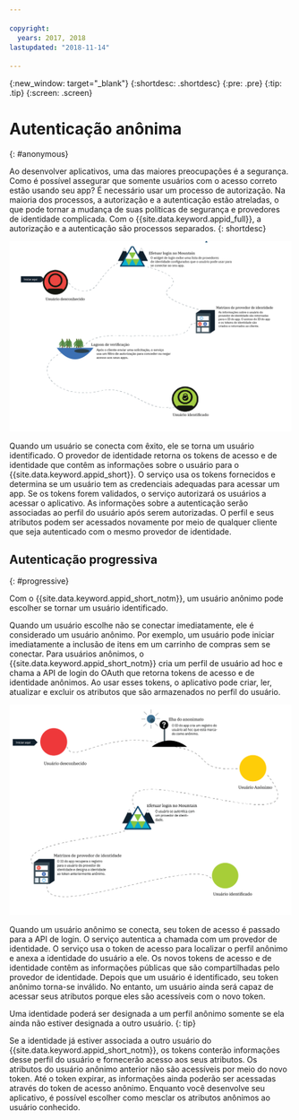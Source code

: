 ```yaml
---

copyright:
  years: 2017, 2018
lastupdated: "2018-11-14"

---
```


{:new_window: target="_blank"}
{:shortdesc: .shortdesc}
{:pre: .pre}
{:tip: .tip}
{:screen: .screen}

# Autenticação anônima
{: #anonymous}

Ao desenvolver aplicativos, uma das maiores preocupações é a segurança. Como é possível assegurar que somente usuários com o acesso correto estão usando seu app? É necessário usar um processo de autorização. Na maioria dos processos, a autorização e a autenticação estão atreladas, o que pode tornar a mudança de suas políticas de segurança e provedores de identidade complicada. Com o {{site.data.keyword.appid_full}}, a autorização e a autenticação são processos separados.
{: shortdesc}


![O caminho para se tornar um usuário identificado.](images/authenticationtrail.png)

Quando um usuário se conecta com êxito, ele se torna um usuário identificado. O provedor de identidade retorna os tokens
de acesso e de identidade que contêm as informações sobre o usuário para o {{site.data.keyword.appid_short}}. O serviço usa os tokens fornecidos e determina se um usuário tem as credenciais adequadas para acessar um app. Se os tokens forem validados, o serviço autorizará os usuários a acessar o aplicativo. As
informações sobre a autenticação serão associadas ao perfil do usuário após serem autorizadas. O perfil e seus atributos podem ser acessados
novamente por meio de qualquer cliente que seja autenticado com o mesmo provedor de identidade.

## Autenticação progressiva
{: #progressive}

Com o {{site.data.keyword.appid_short_notm}}, um usuário anônimo pode escolher se tornar um usuário identificado.

Quando um usuário escolhe não se conectar imediatamente, ele é considerado um usuário anônimo. Por exemplo, um usuário
pode iniciar imediatamente a inclusão de itens em um carrinho de compras sem se conectar. Para usuários anônimos, o
{{site.data.keyword.appid_short_notm}} cria um perfil de usuário ad hoc e chama a API de login do OAuth que
retorna tokens de acesso e de identidade anônimos. Ao usar esses tokens, o aplicativo pode criar, ler, atualizar e excluir
os atributos que são armazenados no perfil do usuário.

![O caminho para se tornar um usuário identificado quando ele inicia como anônimo.](images/anon-authenticationtrail.png)

Quando um usuário anônimo se conecta, seu token de acesso é passado para a API de login. O serviço autentica a chamada com um provedor de identidade. O serviço usa o token de acesso para localizar o perfil anônimo e anexa a identidade do usuário a ele. Os novos tokens de acesso e de identidade contêm as informações públicas que são compartilhadas pelo provedor de identidade. Depois que um usuário é identificado, seu token anônimo torna-se inválido. No entanto, um usuário ainda será capaz de acessar seus atributos porque eles são acessíveis com o novo token.

Uma identidade poderá ser designada a um perfil anônimo somente se ela ainda não estiver designada a outro usuário.
{: tip}

Se a identidade já estiver associada a outro usuário do {{site.data.keyword.appid_short_notm}}, os tokens
conterão informações desse perfil do usuário e fornecerão acesso aos seus atributos. Os atributos do usuário anônimo
anterior não são acessíveis por meio do novo token. Até o token expirar, as informações ainda poderão ser acessadas através do token de acesso anônimo. Enquanto
você desenvolve seu aplicativo, é possível escolher como mesclar os atributos anônimos ao usuário conhecido.
